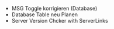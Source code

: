 - MSG Toggle korrigieren (Database)
- Database Table neu Planen
- Server Version Chcker with ServerLinks
